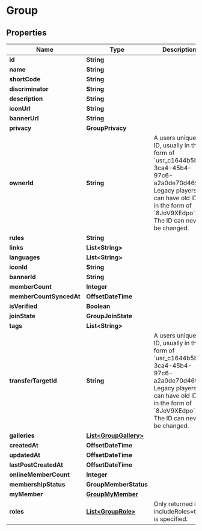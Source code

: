 

# Group


## Properties

| Name | Type | Description | Notes |
|------------ | ------------- | ------------- | -------------|
|**id** | **String** |  |  [optional] |
|**name** | **String** |  |  [optional] |
|**shortCode** | **String** |  |  [optional] |
|**discriminator** | **String** |  |  [optional] |
|**description** | **String** |  |  [optional] |
|**iconUrl** | **String** |  |  [optional] |
|**bannerUrl** | **String** |  |  [optional] |
|**privacy** | **GroupPrivacy** |  |  [optional] |
|**ownerId** | **String** | A users unique ID, usually in the form of &#x60;usr_c1644b5b-3ca4-45b4-97c6-a2a0de70d469&#x60;. Legacy players can have old IDs in the form of &#x60;8JoV9XEdpo&#x60;. The ID can never be changed. |  [optional] |
|**rules** | **String** |  |  [optional] |
|**links** | **List&lt;String&gt;** |  |  [optional] |
|**languages** | **List&lt;String&gt;** |  |  [optional] |
|**iconId** | **String** |  |  [optional] |
|**bannerId** | **String** |  |  [optional] |
|**memberCount** | **Integer** |  |  [optional] |
|**memberCountSyncedAt** | **OffsetDateTime** |  |  [optional] |
|**isVerified** | **Boolean** |  |  [optional] |
|**joinState** | **GroupJoinState** |  |  [optional] |
|**tags** | **List&lt;String&gt;** |   |  [optional] |
|**transferTargetId** | **String** | A users unique ID, usually in the form of &#x60;usr_c1644b5b-3ca4-45b4-97c6-a2a0de70d469&#x60;. Legacy players can have old IDs in the form of &#x60;8JoV9XEdpo&#x60;. The ID can never be changed. |  [optional] |
|**galleries** | [**List&lt;GroupGallery&gt;**](GroupGallery.md) |   |  [optional] |
|**createdAt** | **OffsetDateTime** |  |  [optional] |
|**updatedAt** | **OffsetDateTime** |  |  [optional] |
|**lastPostCreatedAt** | **OffsetDateTime** |  |  [optional] |
|**onlineMemberCount** | **Integer** |  |  [optional] |
|**membershipStatus** | **GroupMemberStatus** |  |  [optional] |
|**myMember** | [**GroupMyMember**](GroupMyMember.md) |  |  [optional] |
|**roles** | [**List&lt;GroupRole&gt;**](GroupRole.md) | Only returned if ?includeRoles&#x3D;true is specified. |  [optional] |



